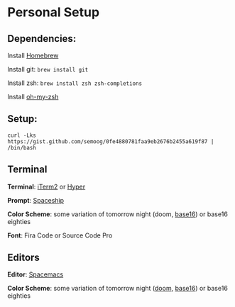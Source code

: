 # Personal Setup

## Dependencies:

Install [Homebrew](https://brew.sh)

Install git: `brew install git`

Install zsh: `brew install zsh zsh-completions`

Install [oh-my-zsh](https://ohmyz.sh/)

## Setup:

```
curl -Lks https://gist.github.com/semoog/0fe4880781faa9eb2676b2455a619f87 | /bin/bash
```

## Terminal

**Terminal**: [iTerm2](https://iterm2.com/) or [Hyper](https://hyper.is/)

**Prompt**: [Spaceship](https://github.com/denysdovhan/spaceship-prompt/)

**Color Scheme**: some variation of tomorrow night (doom, [base16](https://github.com/chriskempson/base16)) or base16 eighties

**Font**: Fira Code or Source Code Pro
 
## Editors

**Editor**: [Spacemacs](http://spacemacs.org/)

**Color Scheme**: some variation of tomorrow night ([doom](https://github.com/hlissner/emacs-doom-themes), [base16](https://github.com/chriskempson/base16)) or base16 eighties
